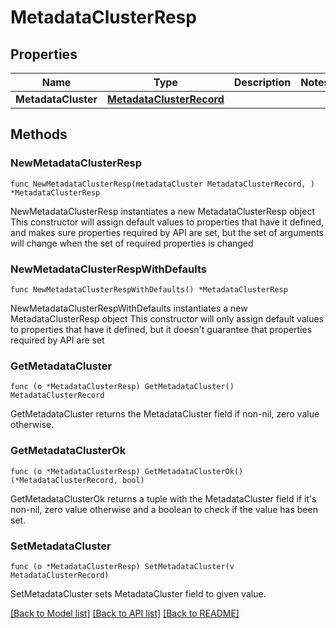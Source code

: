 # MetadataClusterResp

## Properties

Name | Type | Description | Notes
------------ | ------------- | ------------- | -------------
**MetadataCluster** | [**MetadataClusterRecord**](MetadataClusterRecord.md) |  | 

## Methods

### NewMetadataClusterResp

`func NewMetadataClusterResp(metadataCluster MetadataClusterRecord, ) *MetadataClusterResp`

NewMetadataClusterResp instantiates a new MetadataClusterResp object
This constructor will assign default values to properties that have it defined,
and makes sure properties required by API are set, but the set of arguments
will change when the set of required properties is changed

### NewMetadataClusterRespWithDefaults

`func NewMetadataClusterRespWithDefaults() *MetadataClusterResp`

NewMetadataClusterRespWithDefaults instantiates a new MetadataClusterResp object
This constructor will only assign default values to properties that have it defined,
but it doesn't guarantee that properties required by API are set

### GetMetadataCluster

`func (o *MetadataClusterResp) GetMetadataCluster() MetadataClusterRecord`

GetMetadataCluster returns the MetadataCluster field if non-nil, zero value otherwise.

### GetMetadataClusterOk

`func (o *MetadataClusterResp) GetMetadataClusterOk() (*MetadataClusterRecord, bool)`

GetMetadataClusterOk returns a tuple with the MetadataCluster field if it's non-nil, zero value otherwise
and a boolean to check if the value has been set.

### SetMetadataCluster

`func (o *MetadataClusterResp) SetMetadataCluster(v MetadataClusterRecord)`

SetMetadataCluster sets MetadataCluster field to given value.



[[Back to Model list]](../README.md#documentation-for-models) [[Back to API list]](../README.md#documentation-for-api-endpoints) [[Back to README]](../README.md)


